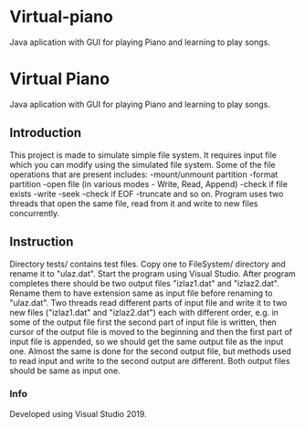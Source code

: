 # Virtual-piano
Java aplication with GUI for playing Piano and learning to play songs.

# Virtual Piano
 Java aplication with GUI for playing Piano and learning to play songs.

## Introduction
 This project is made to simulate simple file system. It requires input file which you can modify using the simulated file system. Some of the file operations that are present includes:
    -mount/unmount partition
    -format partition
    -open file (in various modes - Write, Read, Append)
    -check if file exists
    -write
    -seek
    -check if EOF
    -truncate
and so on.
Program uses two threads that open the same file, read from it and write to new files concurrently.

## Instruction
 Directory tests/ contains test files. Copy one to FileSystem/ directory and rename it to "ulaz.dat". Start the program using Visual Studio. After program completes there should be two output files "izlaz1.dat" and "izlaz2.dat". Rename them to have extension same as input file before renaming to "ulaz.dat". Two threads read different parts of input file and write it to two new files ("izlaz1.dat" and "izlaz2.dat") each with different order, e.g. in some of the output file first the second part of input file is written, then cursor of the output file is moved to the beginning and then the first part of input file is appended, so we should get the same output file as the input one. Almost the same is done for the second output file, but methods used to read input and write to the second output are different. Both output files should be same as input one.

### Info
 Developed using Visual Studio 2019.
